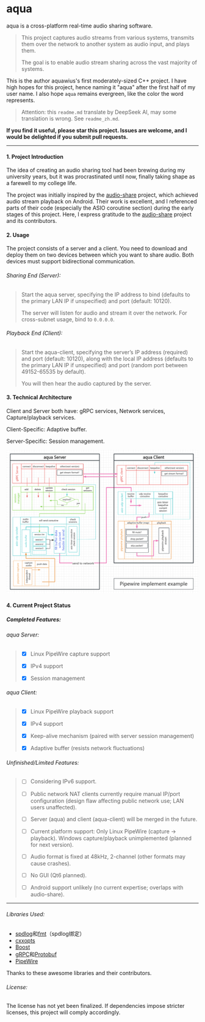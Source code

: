 # aqua

aqua is a cross-platform real-time audio sharing software.

> This project captures audio streams from various systems, transmits them over the network to another system as audio input, and plays them.
>
> The goal is to enable audio stream sharing across the vast majority of systems.

This is the author aquawius's first moderately-sized C++ project. I have high hopes for this project, hence naming it "aqua" after the first half of my user name. I also hope `aqua` remains evergreen, like the color the word represents.

> Attention: this `readme.md` translate by DeepSeek AI, may some translation is wrong. See `readme_zh.md`.

**If you find it useful, please star this project. Issues are welcome, and I would be delighted if you submit pull requests.**

---

#### 1. Project Introduction

The idea of creating an audio sharing tool had been brewing during my university years, but it was procrastinated until now, finally taking shape as a farewell to my college life.

The project was initially inspired by the [audio-share](https://github.com/mkckr0/audio-share) project, which achieved audio stream playback on Android. Their work is excellent, and I referenced parts of their code (especially the ASIO coroutine section) during the early stages of this project. Here, I express gratitude to the [audio-share](https://github.com/mkckr0/audio-share) project and its contributors.



#### 2. Usage

The project consists of a server and a client. You need to download and deploy them on two devices between which you want to share audio. Both devices must support bidirectional communication.

###### Sharing End (Server):

> Start the aqua server, specifying the IP address to bind (defaults to the primary LAN IP if unspecified) and port (default: 10120).
>
> The server will listen for audio and stream it over the network. For cross-subnet usage, bind to `0.0.0.0`.

###### Playback End (Client):

> Start the aqua-client, specifying the server’s IP address (required) and port (default: 10120), along with the local IP address (defaults to the primary LAN IP if unspecified) and port (random port between 49152-65535 by default).
>
> You will then hear the audio captured by the server.
>



#### 3. Technical Architecture

Client and Server both have: gRPC services, Network services, Capture/playback services.

Client-Specific: Adaptive buffer.

Server-Specific: Session management.

![image-20250207211847020](./readme.assets/image-20250207211847020.png)



#### 4. Current Project Status

##### Completed Features:

###### aqua Server:

> - [x] Linux PipeWire capture support
>
> - [x] IPv4 support
> 
> - [x] Session management

###### aqua Client:

> - [x] Linux PipeWire playback support
> 
> - [x] IPv4 support
> 
> - [x] Keep-alive mechanism (paired with server session management)
> 
> - [x] Adaptive buffer (resists network fluctuations)

###### Unfinished/Limited Features:

> - [ ] Considering IPv6 support.
> 
> - [ ] Public network NAT clients currently require manual IP/port configuration (design flaw affecting public network use; LAN users unaffected).
> 
> - [ ] Server (aqua) and client (aqua-client) will be merged in the future.
> 
> - [ ] Current platform support: Only Linux PipeWire (capture → playback). Windows capture/playback unimplemented (planned for next version).
> 
> - [ ] Audio format is fixed at 48kHz, 2-channel (other formats may cause crashes).
> 
> - [ ] No GUI (Qt6 planned).
> 
> - [ ] Android support unlikely (no current expertise; overlaps with audio-share).

---

###### Libraries Used:

 - [spdlog](https://github.com/gabime/spdlog)和[fmt](https://github.com/fmtlib/fmt)（spdlog绑定）
 - [cxxopts](https://github.com/jarro2783/cxxopts)
 - [Boost](https://www.boost.org/)
 - [gRPC](https://github.com/grpc/grpc)和[Protobuf](https://github.com/protocolbuffers/protobuf)
 - [PipeWire](https://www.pipewire.org/)

Thanks to these awesome libraries and their contributors.

###### License:

The license has not yet been finalized. If dependencies impose stricter licenses, this project will comply accordingly.
